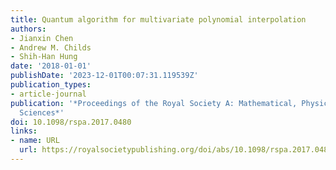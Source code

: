 ```yaml
---
title: Quantum algorithm for multivariate polynomial interpolation
authors:
- Jianxin Chen
- Andrew M. Childs
- Shih-Han Hung
date: '2018-01-01'
publishDate: '2023-12-01T00:07:31.119539Z'
publication_types:
- article-journal
publication: '*Proceedings of the Royal Society A: Mathematical, Physical and Engineering
  Sciences*'
doi: 10.1098/rspa.2017.0480
links:
- name: URL
  url: https://royalsocietypublishing.org/doi/abs/10.1098/rspa.2017.0480
---
```

